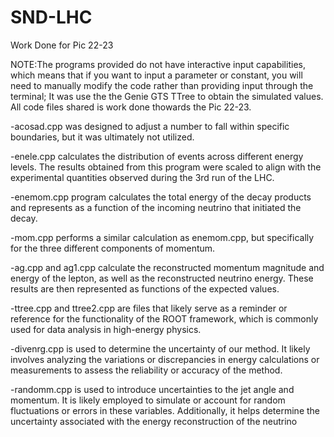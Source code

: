 # SND-LHC
Work Done for Pic 22-23

NOTE:The programs provided do not have interactive input capabilities, which means that if you want to input a parameter or constant, you will need to manually modify the code rather than providing input through the terminal;
     It was use the the Genie GTS TTree to obtain the simulated values.
     All code files shared is work done thowards the Pic 22-23.


-acosad.cpp was designed to adjust a number to fall within specific boundaries, but it was ultimately not utilized.

-enele.cpp calculates the distribution of events across different energy levels. The results obtained from this program were scaled to align with the experimental quantities observed during the 3rd run of the LHC.

-enemom.cpp program calculates the total energy of the decay products and represents as a function of the incoming neutrino that initiated the decay.

-mom.cpp performs a similar calculation as enemom.cpp, but specifically for the three different components of momentum.

-ag.cpp and ag1.cpp calculate the reconstructed momentum magnitude and energy of the lepton, as well as the reconstructed neutrino energy. These results are then represented as functions of the expected values.

-ttree.cpp and ttree2.cpp are files that likely serve as a reminder or reference for the functionality of the ROOT framework, which is commonly used for data analysis in high-energy physics.

-divenrg.cpp is used to determine the uncertainty of our method. It likely involves analyzing the variations or discrepancies in energy calculations or measurements to assess the reliability or accuracy of the method.

-randomm.cpp is used to introduce uncertainties to the jet angle and momentum. It is likely employed to simulate or account for random fluctuations or errors in these variables. Additionally, it helps determine the uncertainty associated with the energy reconstruction of the neutrino
